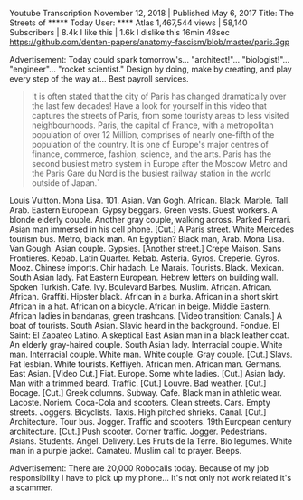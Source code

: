 Youtube Transcription
November 12, 2018 | Published May 6, 2017
Title: The Streets of ***** Today
User: **** Atlas
1,467,544 views | 58,140 Subscribers | 8.4k I like this | 1.6k I dislike this
16min 48sec
<https://github.com/denten-papers/anatomy-fascism/blob/master/paris.3gp>

Advertisement: Today could spark tomorrow's... "architect!"... "biologist!"...
"engineer"...  "rocket scientist." Design by doing, make by creating, and play
every step of the way at... Best payroll services.

> It is often stated that the city of Paris has changed dramatically over the
last few decades! Have a look for yourself in this video that captures the
streets of Paris, from some touristy areas to less visited neighbourhoods.
Paris, the capital of France, with a metropolitan population of over 12
Million, comprises of nearly one-fifth of the population of the country. It is
one of Europe's major centres of finance, commerce, fashion, science, and the
arts. Paris has the second busiest metro system in Europe after the Moscow
Metro and the Paris Gare du Nord is the busiest railway station in the world
outside of Japan.`

Louis Vuitton. Mona Lisa. 101. Asian. Van Gogh. African. Black. Marble. Tall
Arab. Eastern European. Gypsy beggars. Green vests. Guest workers. A blonde
elderly couple. Another gray couple, walking across. Parked Ferrari. Asian man
immersed in his cell phone. [Cut.] A Paris street. White Mercedes tourism bus.
Metro, black man. An Egyptian? Black man, Arab. Mona Lisa. Van Gough. Asian
couple. Gypsies. [Another street.] Crepe Maison. Sans Frontieres. Kebab. Latin
Quarter. Kebab. Asteria. Gyros. Creperie. Gyros. Mooz. Chinese imports. Chir
hadach. Le Marais. Tourists. Black. Mexican. South Asian lady. Fat Eastern
European. Hebrew letters on building wall. Spoken Turkish. Cafe. Ivy.
Boulevard Barbes. Muslim. African. African. African. Graffiti. Hipster black.
African in a burka. African in a short skirt. African in a hat. African on a
bicycle. African in beige. Middle Eastern. African ladies in bandanas, green
trashcans. [Video transition: Canals.] A boat of tourists. South Asian. Slavic
heard in the background. Fondue. El Saint: El Zapateo Latino. A skeptical East
Asian man in a black leather coat. An elderly gray-haired couple. South Asian
lady. Interracial couple. White man. Interracial couple. White man. White
couple. Gray couple. [Cut.] Slavs. Fat lesbian. White tourists. Keffiyeh.
African men. African man. Germans. East Asian. [Video Cut.] Fiat. Europe.
Some white ladies. [Cut.] Asian lady. Man with a trimmed beard. Traffic.
[Cut.] Louvre. Bad weather. [Cut.] Bocage. [Cut.] Greek columns. Subway.
Cafe. Black man in athletic wear. Lacoste. Noriem. Coca-Cola and scooters.
Clean streets. Cars. Empty streets. Joggers. Bicyclists. Taxis. High pitched
shrieks. Canal. [Cut.] Architecture. Tour bus. Jogger. Traffic and scooters.
19th European century architecture. [Cut.] Push scooter. Corner traffic.
Jogger. Pedestrians. Asians. Students. Angel. Delivery. Les Fruits de la
Terre. Bio legumes. White man in a purple jacket. Camateu. Muslim call to
prayer. Beeps.

Advertisement: There are 20,000 Robocalls today. Because of my job
responsibility I have to pick up my phone... It's not only not work related
it's a scammer.
